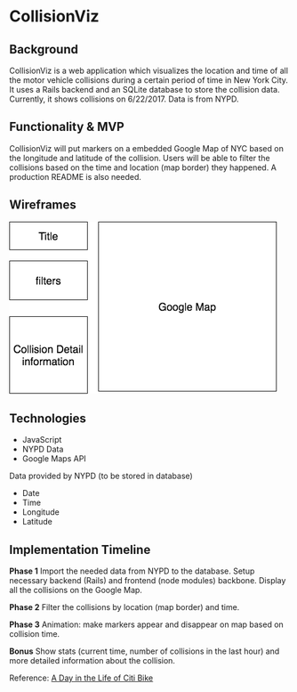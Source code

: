 # CollisionViz

## Background
CollisionViz is a web application which visualizes the location and time of all the motor vehicle collisions during a certain period of time in New York City. It uses a Rails backend and an SQLite database to store the collision data. Currently, it shows collisions on 6/22/2017. Data is from NYPD.

## Functionality & MVP
CollisionViz will put markers on a embedded Google Map of NYC based on the longitude and latitude of the collision. Users will be able to filter the collisions based on the time and location (map border) they happened. A production README is also needed.

## Wireframes
![wireframes](CollisionViz.png)

## Technologies
* JavaScript
* NYPD Data
* Google Maps API

Data provided by NYPD (to be stored in database)
* Date
* Time
* Longitude
* Latitude

## Implementation Timeline
**Phase 1** Import the needed data from NYPD to the database. Setup necessary backend (Rails) and frontend (node modules) backbone. Display all the collisions on the Google Map.

**Phase 2** Filter the collisions by location (map border) and time.

**Phase 3** Animation: make markers appear and disappear on map based on collision time.

**Bonus** Show stats (current time, number of collisions in the last hour) and more detailed information about the collision.

Reference:
[A Day in the Life of Citi Bike](https://mallorybulkley.com/citi-bike-visualization/)
